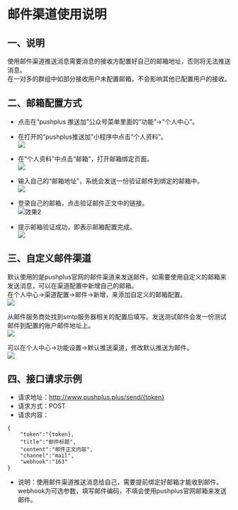 # 邮件渠道使用说明

## 一、说明
使用邮件渠道推送消息需要消息的接收方配置好自己的邮箱地址，否则将无法推送消息。\
在一对多的群组中如部分接收用户未配置邮箱，不会影响其他已配置用户的接收。

## 二、邮箱配置方式
- 点击在“pushplus 推送加”公众号菜单里面的“功能”->“个人中心”。
- 在打开的“pushplus推送加”小程序中点击“个人资料”。\
![](./images/mail1.jpg)

- 在“个人资料”中点击“邮箱”，打开邮箱绑定页面。\
![](./images/mail2.jpg)

- 输入自己的“邮箱地址”，系统会发送一份验证邮件到绑定的邮箱中。\
![](./images/mail3.jpg)

- 登录自己的邮箱，点击验证邮件正文中的链接。\
![效果2](./images/mail4.jpg)

- 提示邮箱验证成功，即表示邮箱配置完成。\
![](./images/mail5.jpg)

## 三、自定义邮件渠道
默认使用的是pushplus官网的邮件渠道来发送邮件。如需要使用自定义的邮箱来发送消息，可以在渠道配置中新增自己的邮箱。\
在个人中心->渠道配置->邮件->新增，来添加自定义的邮箱配置。\
![](./images/mail1.png)

从邮件服务商处找到smtp服务器相关的配置后填写。发送测试邮件会发一份测试邮件到配置的账户邮件地址上。\
![](./images/mail2.png)

可以在个人中心->功能设置->默认推送渠道，修改默认推送为邮件。\
![](./images/mail3.png)




## 四、接口请求示例
- 请求地址：http://www.pushplus.plus/send/{token}
- 请求方式：POST
- 请求内容：

```
{
    "token":"{token},
    "title":"邮件标题",
    "content":"邮件正文内容",
    "channel":"mail",
    "webhook":"163"
}
```
- 说明：使用邮件渠道推送消息给自己，需要提前绑定好邮箱才能收到邮件。webhook为可选参数，填写邮件编码，不填会使用pushplus官网邮箱来发送邮件。
